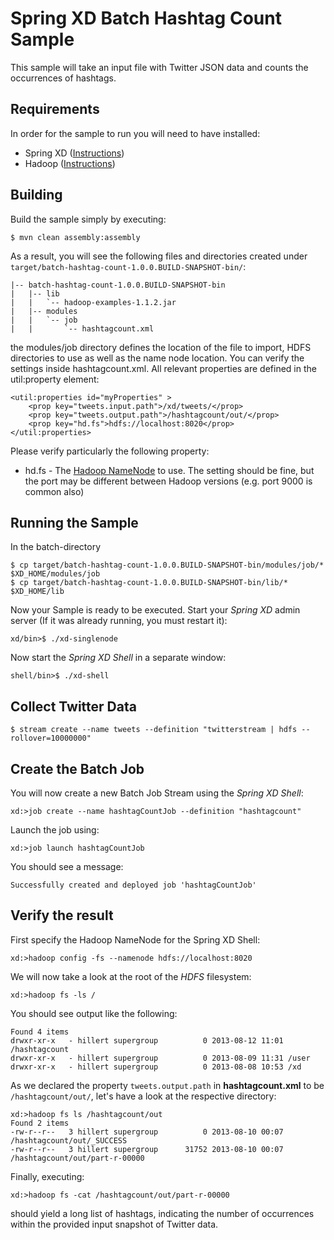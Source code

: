 Spring XD Batch Hashtag Count Sample
=================================

This sample will take an input file with Twitter JSON data and counts the occurrences of hashtags.

## Requirements

In order for the sample to run you will need to have installed:

* Spring XD ([Instructions](https://github.com/SpringSource/spring-xd/wiki/Getting-Started))
* Hadoop ([Instructions](https://github.com/SpringSource/spring-xd/wiki/Hadoop-Installation))

## Building

Build the sample simply by executing:

	$ mvn clean assembly:assembly

As a result, you will see the following files and directories created under `target/batch-hashtag-count-1.0.0.BUILD-SNAPSHOT-bin/`:

```
|-- batch-hashtag-count-1.0.0.BUILD-SNAPSHOT-bin
|   |-- lib
|   |   `-- hadoop-examples-1.1.2.jar
|   |-- modules
|   |   `-- job
|   |       `-- hashtagcount.xml
```

the modules/job directory defines the location of the file to import, HDFS directories to use as well as the name node location.  You can verify the settings inside hashtagcount.xml.  All relevant properties are defined in the util:property element:

	<util:properties id="myProperties" >
		<prop key="tweets.input.path">/xd/tweets/</prop>
		<prop key="tweets.output.path">/hashtagcount/out/</prop>
		<prop key="hd.fs">hdfs://localhost:8020</prop>
	</util:properties>

Please verify particularly the following property:

* hd.fs - The [Hadoop NameNode](http://wiki.apache.org/hadoop/NameNode) to use. The setting should be fine, but the port may be different between Hadoop versions (e.g. port 9000 is common also)

## Running the Sample

In the batch-directory

	$ cp target/batch-hashtag-count-1.0.0.BUILD-SNAPSHOT-bin/modules/job/* $XD_HOME/modules/job
	$ cp target/batch-hashtag-count-1.0.0.BUILD-SNAPSHOT-bin/lib/* $XD_HOME/lib

Now your Sample is ready to be executed. Start your *Spring XD* admin server (If it was already running, you must restart it):

	xd/bin>$ ./xd-singlenode

Now start the *Spring XD Shell* in a separate window:

	shell/bin>$ ./xd-shell

## Collect Twitter Data

	$ stream create --name tweets --definition "twitterstream | hdfs --rollover=10000000"

## Create the Batch Job

You will now create a new Batch Job Stream using the *Spring XD Shell*:

	xd:>job create --name hashtagCountJob --definition "hashtagcount"

Launch the job using:

	xd:>job launch hashtagCountJob

You should see a message:

	Successfully created and deployed job 'hashtagCountJob'

## Verify the result

First specify the Hadoop NameNode for the Spring XD Shell:

	xd:>hadoop config -fs --namenode hdfs://localhost:8020
	
We will now take a look at the root of the *HDFS* filesystem:
	
	xd:>hadoop fs -ls /

You should see output like the following:

	Found 4 items
	drwxr-xr-x   - hillert supergroup          0 2013-08-12 11:01 /hashtagcount
	drwxr-xr-x   - hillert supergroup          0 2013-08-09 11:31 /user
	drwxr-xr-x   - hillert supergroup          0 2013-08-08 10:53 /xd

As we declared the property `tweets.output.path` in **hashtagcount.xml** to be `/hashtagcount/out/`, let's have a look at the respective directory:

	xd:>hadoop fs ls /hashtagcount/out
	Found 2 items
	-rw-r--r--   3 hillert supergroup          0 2013-08-10 00:07 /hashtagcount/out/_SUCCESS
	-rw-r--r--   3 hillert supergroup      31752 2013-08-10 00:07 /hashtagcount/out/part-r-00000

Finally, executing:

	xd:>hadoop fs -cat /hashtagcount/out/part-r-00000

should yield a long list of hashtags, indicating the number of occurrences within the provided input snapshot of Twitter data.

